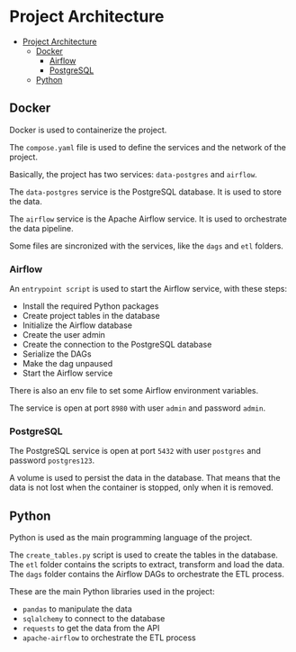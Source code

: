 # Project Architecture

- [Project Architecture](#project-architecture)
  - [Docker](#docker)
    - [Airflow](#airflow)
    - [PostgreSQL](#postgresql)
  - [Python](#python)

## Docker

Docker is used to containerize the project.

The `compose.yaml` file is used to define the services and the network of the project.

Basically, the project has two services: `data-postgres` and `airflow`.

The `data-postgres` service is the PostgreSQL database. It is used to store the data.

The `airflow` service is the Apache Airflow service. It is used to orchestrate the data pipeline.

Some files are sincronized with the services, like the `dags` and `etl` folders.

### Airflow 

An `entrypoint script` is used to start the Airflow service, with these steps:
- Install the required Python packages
- Create project tables in the database
- Initialize the Airflow database
- Create the user admin
- Create the connection to the PostgreSQL database
- Serialize the DAGs
- Make the dag unpaused
- Start the Airflow service

There is also an env file to set some Airflow environment variables.

The service is open at port `8980` with user `admin` and password `admin`.

### PostgreSQL

The PostgreSQL service is open at port `5432` with user `postgres` and password `postgres123`.

A volume is used to persist the data in the database. That means that the data is not lost when the container is stopped, only when it is removed.

## Python

Python is used as the main programming language of the project.

The `create_tables.py` script is used to create the tables in the database.  
The `etl` folder contains the scripts to extract, transform and load the data.  
The `dags` folder contains the Airflow DAGs to orchestrate the ETL process.  

These are the main Python libraries used in the project:
- `pandas` to manipulate the data
- `sqlalchemy` to connect to the database
- `requests` to get the data from the API
- `apache-airflow` to orchestrate the ETL process
